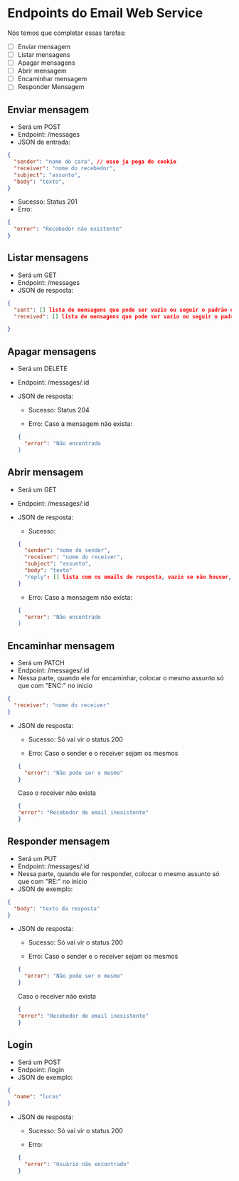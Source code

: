 # Endpoints do Email Web Service

Nós temos que completar essas tarefas:

- [ ] Enviar mensagem
- [ ] Listar mensagens
- [ ] Apagar mensagens
- [ ] Abrir mensagem
- [ ] Encaminhar mensagem
- [ ] Responder Mensagem

## Enviar mensagem

- Será um POST
- Endpoint: /messages
- JSON de entrada:

```json
{
  "sender": "nome do cara", // esse ja pega do cookie
  "receiver": "nome do recebedor",
  "subject": "assunto",
  "body": "texto",
}
```

- Sucesso: Status 201
- Erro:

```json
{
  "error": "Recebedor não existente"
}
```

## Listar mensagens

- Será um GET
- Endpoint: /messages
- JSON de resposta:

```json
{
  "sent": [] lista de mensagens que pode ser vazio ou seguir o padrão de uma mensagem,
  "received": [] lista de mensagens que pode ser vazio ou seguir o padrão de uma mensagem,

}
```

## Apagar mensagens

- Será um DELETE
- Endpoint: /messages/:id
- JSON de resposta:
  - Sucesso: Status 204

  - Erro:
  Caso a mensagem não exista:

  ```json
  {
    "error": "Não encontrado
  }
  ```

## Abrir mensagem

- Será um GET
- Endpoint: /messages/:id

- JSON de resposta:
  - Sucesso:

  ```json
  {
    "sender": "nome do sender",
    "receiver": "nome do receiver",
    "subject": "assunto",
    "body": "texto"
    "reply": [] lista com os emails de resposta, vazio se não houver, que cada um segue o padrão de email
  }
  ```

  - Erro:
  Caso a mensagem não exista:

  ```json
  {
    "error": "Não encontrado
  }
  ```

## Encaminhar mensagem

- Será um PATCH
- Endpoint: /messages/:id
- Nessa parte, quando ele for encaminhar, colocar o mesmo assunto só que com "ENC:" no inicio

```json
{
  "receiver": "nome do receiver"
}
```

- JSON de resposta:
  - Sucesso: Só vai vir o status 200

  - Erro:
  Caso o sender e o receiver sejam os mesmos

  ```json
  {
    "error": "Não pode ser o mesmo"
  }
  ```

  Caso o receiver não exista

    ```json
  {
    "error": "Recebedor de email inexistente"
  }
  ```

## Responder mensagem

- Será um PUT
- Endpoint: /messages/:id
- Nessa parte, quando ele for responder, colocar o mesmo assunto só que com "RE:" no inicio
- JSON de exemplo:

```json
{
  "body": "texto da resposta"
}
```

- JSON de resposta:
  - Sucesso: Só vai vir o status 200

  - Erro:
  Caso o sender e o receiver sejam os mesmos

  ```json
  {
    "error": "Não pode ser o mesmo"
  }
  ```

  Caso o receiver não exista

    ```json
  {
    "error": "Recebedor de email inexistente"
  }
  ```

## Login

- Será um POST
- Endpoint: /login
- JSON de exemplo:

```json
{
  "name": "lucas"
}
```

- JSON de resposta:
  - Sucesso: Só vai vir o status 200

  - Erro:

  ```json
  {
    "error": "Usuário não encontrado"
  }
  ```
